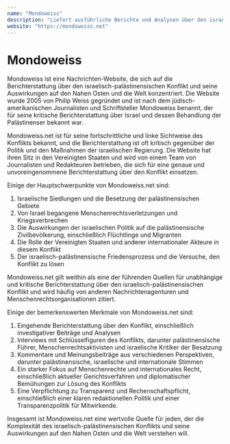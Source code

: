```yaml
---
name: "Mondoweiss"
description: "Liefert ausführliche Berichte und Analysen über den israelisch-palästinensischen Konflikt, wobei der Schwerpunkt auf den Menschenrechten und humanitären Aspekten des Themas liegt. Die 2005 gegründete Website ist für ihre fortschrittliche und linksgerichtete Perspektive bekannt, und ihre Berichterstattung ist oft kritisch gegenüber der Politik und den Maßnahmen der israelischen Regierung. Mondoweiss deckt eine Reihe von Themen ab, darunter israelische Siedlungen, Menschenrechtsverletzungen, die Auswirkungen der israelischen Politik auf die palästinensische Zivilbevölkerung und die internationalen Bemühungen zur Lösung des Konflikts. Die Website gilt weithin als eine der führenden Quellen für unabhängige und kritische Berichterstattung über den israelisch-palästinensischen Konflikt und wird häufig von anderen Nachrichtenagenturen und Menschenrechtsorganisationen zitiert."
website: "https://mondoweiss.net"
---
```


# Mondoweiss

Mondoweiss ist eine Nachrichten-Website, die sich auf die Berichterstattung über den israelisch-palästinensischen Konflikt und seine Auswirkungen auf den Nahen Osten und die Welt konzentriert. Die Website wurde 2005 von Philip Weiss gegründet und ist nach dem jüdisch-amerikanischen Journalisten und Schriftsteller Mondoweiss benannt, der für seine kritische Berichterstattung über Israel und dessen Behandlung der Palästinenser bekannt war.

Mondoweiss.net ist für seine fortschrittliche und linke Sichtweise des Konflikts bekannt, und die Berichterstattung ist oft kritisch gegenüber der Politik und den Maßnahmen der israelischen Regierung. Die Website hat ihren Sitz in den Vereinigten Staaten und wird von einem Team von Journalisten und Redakteuren betrieben, die sich für eine genaue und unvoreingenommene Berichterstattung über den Konflikt einsetzen.

Einige der Hauptschwerpunkte von Mondoweiss.net sind:

1. Israelische Siedlungen und die Besetzung der palästinensischen Gebiete
2. Von Israel begangene Menschenrechtsverletzungen und Kriegsverbrechen
3. Die Auswirkungen der israelischen Politik auf die palästinensische Zivilbevölkerung, einschließlich Flüchtlinge und Migranten
4. Die Rolle der Vereinigten Staaten und anderer internationaler Akteure in diesem Konflikt
5. Der israelisch-palästinensische Friedensprozess und die Versuche, den Konflikt zu lösen

Mondoweiss.net gilt weithin als eine der führenden Quellen für unabhängige und kritische Berichterstattung über den israelisch-palästinensischen Konflikt und wird häufig von anderen Nachrichtenagenturen und Menschenrechtsorganisationen zitiert.

Einige der bemerkenswerten Merkmale von Mondoweiss.net sind:

1. Eingehende Berichterstattung über den Konflikt, einschließlich investigativer Beiträge und Analysen
2. Interviews mit Schlüsselfiguren des Konflikts, darunter palästinensische Führer, Menschenrechtsaktivisten und israelische Kritiker der Besatzung
3. Kommentare und Meinungsbeiträge aus verschiedenen Perspektiven, darunter palästinensische, israelische und internationale Stimmen
4. Ein starker Fokus auf Menschenrechte und internationales Recht, einschließlich aktueller Gerichtsverfahren und diplomatischer Bemühungen zur Lösung des Konflikts
5. Eine Verpflichtung zu Transparenz und Rechenschaftspflicht, einschließlich einer klaren redaktionellen Politik und einer Transparenzpolitik für Mitwirkende.

Insgesamt ist Mondoweiss.net eine wertvolle Quelle für jeden, der die Komplexität des israelisch-palästinensischen Konflikts und seine Auswirkungen auf den Nahen Osten und die Welt verstehen will.
